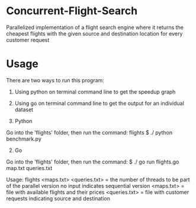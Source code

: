 # Concurrent-Flight-Search
Parallelized implementation of a flight search engine where it returns the cheapest flights with the given source and destination location for every customer request

# Usage 

There are two ways to run this program:

1) Using python on terminal command line to get the speedup graph 
2) Using go on terminal command line to get the output for an individual dataset 


1) Python 

Go into the 'flights' folder, then run the command:
flights $ ./ python benchmark.py


2) Go 

Go into the 'flights' folder, then run the command:
$ ./ go run flights.go map.txt queries.txt

Usage: flights <number of threads> <maps.txt> <queries.txt> 
        <number of threads> = the number of threads to be part of the parallel version 
					    no input indicates sequential version
        <maps.txt> = file with available flights and their prices 
        <queries.txt> = file with customer requests indicating source and destination 

